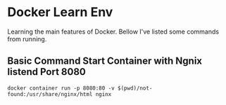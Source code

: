 # Docker Learn Env

Learning the main features of Docker. Bellow I've listed some commands from running.

## Basic Command Start Container with Ngnix listend Port 8080

```
docker container run -p 8080:80 -v $(pwd)/not-found:/usr/share/nginx/html nginx

```
